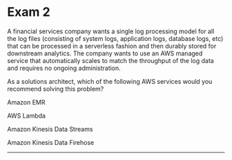 # Exam 2

A financial services company wants a single log processing model for all the log files (consisting of system logs, application logs, database logs, etc) that can be processed in a serverless fashion and then durably stored for downstream analytics. The company wants to use an AWS managed service that automatically scales to match the throughput of the log data and requires no ongoing administration.

As a solutions architect, which of the following AWS services would you recommend solving this problem?

Amazon EMR

AWS Lambda

Amazon Kinesis Data Streams

Amazon Kinesis Data Firehose

---